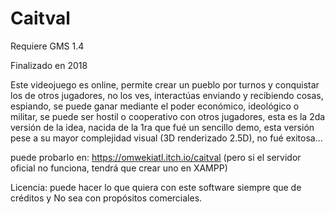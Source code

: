 # Caitval

Requiere GMS 1.4

Finalizado en 2018

Este videojuego es online, permite crear un pueblo por turnos y conquistar los de otros jugadores, no los ves, interactúas enviando y recibiendo cosas, espiando, se puede ganar mediante el poder económico, ideológico o militar, se puede ser hostil o cooperativo con otros jugadores, esta es la 2da versión de la idea, nacida de la 1ra que fué un sencillo demo, esta versión pese a su mayor complejidad visual (3D renderizado 2.5D), no fué exitosa...

puede probarlo en: https://omwekiatl.itch.io/caitval (pero si el servidor oficial no funciona, tendrá que crear uno en XAMPP)

Licencia:
puede hacer lo que quiera con este software siempre que de créditos y No sea con propósitos comerciales.
